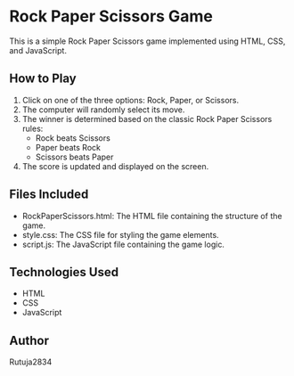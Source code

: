 # Rock Paper Scissors Game

This is a simple Rock Paper Scissors game implemented using HTML, CSS, and JavaScript.

## How to Play

1. Click on one of the three options: Rock, Paper, or Scissors.
2. The computer will randomly select its move.
3. The winner is determined based on the classic Rock Paper Scissors rules:
   - Rock beats Scissors
   - Paper beats Rock
   - Scissors beats Paper
4. The score is updated and displayed on the screen.

## Files Included

- RockPaperScissors.html: The HTML file containing the structure of the game.
- style.css: The CSS file for styling the game elements.
- script.js: The JavaScript file containing the game logic.

## Technologies Used

- HTML
- CSS
- JavaScript

## Author

Rutuja2834
